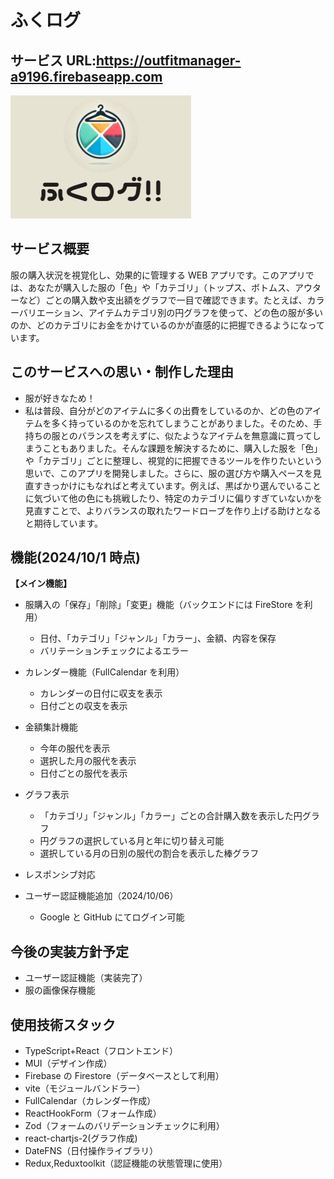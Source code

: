 # ふくログ

## サービス URL:https://outfitmanager-a9196.firebaseapp.com

![サービス画像](/public/service.png)

## サービス概要

服の購入状況を視覚化し、効果的に管理する WEB アプリです。このアプリでは、あなたが購入した服の「色」や「カテゴリ」（トップス、ボトムス、アウターなど）ごとの購入数や支出額をグラフで一目で確認できます。たとえば、カラーバリエーション、アイテムカテゴリ別の円グラフを使って、どの色の服が多いのか、どのカテゴリにお金をかけているのかが直感的に把握できるようになっています。

## このサービスへの思い・制作した理由

- 服が好きなため！
- 私は普段、自分がどのアイテムに多くの出費をしているのか、どの色のアイテムを多く持っているのかを忘れてしまうことがありました。そのため、手持ちの服とのバランスを考えずに、似たようなアイテムを無意識に買ってしまうこともありました。そんな課題を解決するために、購入した服を「色」や「カテゴリ」ごとに整理し、視覚的に把握できるツールを作りたいという思いで、このアプリを開発しました。さらに、服の選び方や購入ペースを見直すきっかけにもなればと考えています。例えば、黒ばかり選んでいることに気づいて他の色にも挑戦したり、特定のカテゴリに偏りすぎていないかを見直すことで、よりバランスの取れたワードローブを作り上げる助けとなると期待しています。

## 機能(2024/10/1 時点)

**【メイン機能】**

- 服購入の「保存」「削除」「変更」機能（バックエンドには FireStore を利用）

  - 日付、「カテゴリ」「ジャンル」「カラー」、金額、内容を保存
  - バリテーションチェックによるエラー

- カレンダー機能（FullCalendar を利用）

  - カレンダーの日付に収支を表示
  - 日付ごとの収支を表示

- 金額集計機能

  - 今年の服代を表示
  - 選択した月の服代を表示
  - 日付ごとの服代を表示

- グラフ表示

  - 「カテゴリ」「ジャンル」「カラー」ごとの合計購入数を表示した円グラフ
  - 円グラフの選択している月と年に切り替え可能
  - 選択している月の日別の服代の割合を表示した棒グラフ

- レスポンシブ対応

- ユーザー認証機能追加（2024/10/06）

  - Google と GitHub にてログイン可能

## 今後の実装方針予定

- ユーザー認証機能（実装完了）
- 服の画像保存機能

## 使用技術スタック

- TypeScript+React（フロントエンド）
- MUI（デザイン作成）
- Firebase の Firestore（データベースとして利用）
- vite（モジュールバンドラー）
- FullCalendar（カレンダー作成）
- ReactHookForm（フォーム作成）
- Zod（フォームのバリデーションチェックに利用）
- react-chartjs-2(グラフ作成)
- DateFNS（日付操作ライブラリ）
- Redux,Reduxtoolkit（認証機能の状態管理に使用）
